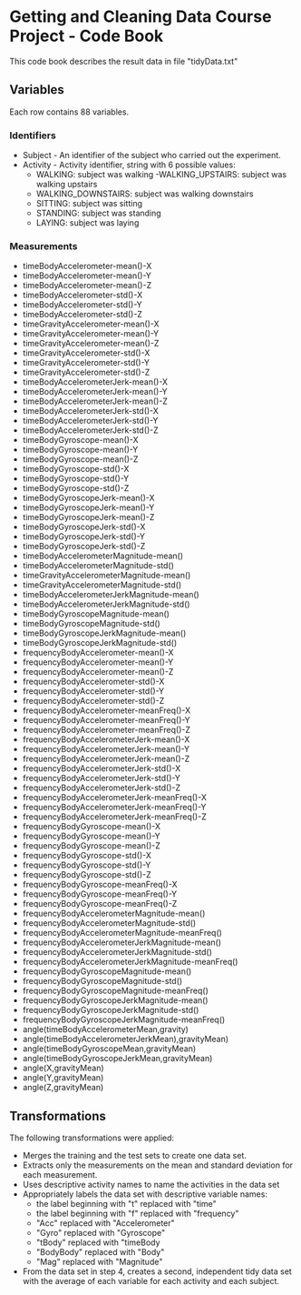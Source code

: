 # Getting and Cleaning Data Course Project - Code Book

This code book describes the result data in file "tidyData.txt"

## Variables
Each row contains 88 variables.

### Identifiers 
- Subject - An identifier of the subject who carried out the experiment.
- Activity - Activity identifier, string with 6 possible values:
    - WALKING: subject was walking
    -WALKING_UPSTAIRS: subject was walking upstairs
    - WALKING_DOWNSTAIRS: subject was walking downstairs
    - SITTING: subject was sitting
    - STANDING: subject was standing
    - LAYING: subject was laying

### Measurements
- timeBodyAccelerometer-mean()-X 
- timeBodyAccelerometer-mean()-Y 
- timeBodyAccelerometer-mean()-Z 
- timeBodyAccelerometer-std()-X 
- timeBodyAccelerometer-std()-Y 
- timeBodyAccelerometer-std()-Z 
- timeGravityAccelerometer-mean()-X 
- timeGravityAccelerometer-mean()-Y 
- timeGravityAccelerometer-mean()-Z 
- timeGravityAccelerometer-std()-X 
- timeGravityAccelerometer-std()-Y 
- timeGravityAccelerometer-std()-Z 
- timeBodyAccelerometerJerk-mean()-X 
- timeBodyAccelerometerJerk-mean()-Y 
- timeBodyAccelerometerJerk-mean()-Z 
- timeBodyAccelerometerJerk-std()-X 
- timeBodyAccelerometerJerk-std()-Y 
- timeBodyAccelerometerJerk-std()-Z 
- timeBodyGyroscope-mean()-X 
- timeBodyGyroscope-mean()-Y 
- timeBodyGyroscope-mean()-Z 
- timeBodyGyroscope-std()-X 
- timeBodyGyroscope-std()-Y 
- timeBodyGyroscope-std()-Z 
- timeBodyGyroscopeJerk-mean()-X 
- timeBodyGyroscopeJerk-mean()-Y 
- timeBodyGyroscopeJerk-mean()-Z 
- timeBodyGyroscopeJerk-std()-X 
- timeBodyGyroscopeJerk-std()-Y 
- timeBodyGyroscopeJerk-std()-Z 
- timeBodyAccelerometerMagnitude-mean() 
- timeBodyAccelerometerMagnitude-std() 
- timeGravityAccelerometerMagnitude-mean() 
- timeGravityAccelerometerMagnitude-std() 
- timeBodyAccelerometerJerkMagnitude-mean() 
- timeBodyAccelerometerJerkMagnitude-std() 
- timeBodyGyroscopeMagnitude-mean() 
- timeBodyGyroscopeMagnitude-std() 
- timeBodyGyroscopeJerkMagnitude-mean() 
- timeBodyGyroscopeJerkMagnitude-std() 
- frequencyBodyAccelerometer-mean()-X 
- frequencyBodyAccelerometer-mean()-Y 
- frequencyBodyAccelerometer-mean()-Z 
- frequencyBodyAccelerometer-std()-X 
- frequencyBodyAccelerometer-std()-Y 
- frequencyBodyAccelerometer-std()-Z 
- frequencyBodyAccelerometer-meanFreq()-X 
- frequencyBodyAccelerometer-meanFreq()-Y 
- frequencyBodyAccelerometer-meanFreq()-Z 
- frequencyBodyAccelerometerJerk-mean()-X 
- frequencyBodyAccelerometerJerk-mean()-Y 
- frequencyBodyAccelerometerJerk-mean()-Z 
- frequencyBodyAccelerometerJerk-std()-X 
- frequencyBodyAccelerometerJerk-std()-Y 
- frequencyBodyAccelerometerJerk-std()-Z 
- frequencyBodyAccelerometerJerk-meanFreq()-X 
- frequencyBodyAccelerometerJerk-meanFreq()-Y 
- frequencyBodyAccelerometerJerk-meanFreq()-Z 
- frequencyBodyGyroscope-mean()-X 
- frequencyBodyGyroscope-mean()-Y 
- frequencyBodyGyroscope-mean()-Z 
- frequencyBodyGyroscope-std()-X 
- frequencyBodyGyroscope-std()-Y 
- frequencyBodyGyroscope-std()-Z 
- frequencyBodyGyroscope-meanFreq()-X 
- frequencyBodyGyroscope-meanFreq()-Y 
- frequencyBodyGyroscope-meanFreq()-Z 
- frequencyBodyAccelerometerMagnitude-mean() 
- frequencyBodyAccelerometerMagnitude-std() 
- frequencyBodyAccelerometerMagnitude-meanFreq() 
- frequencyBodyAccelerometerJerkMagnitude-mean() 
- frequencyBodyAccelerometerJerkMagnitude-std() 
- frequencyBodyAccelerometerJerkMagnitude-meanFreq() 
- frequencyBodyGyroscopeMagnitude-mean() 
- frequencyBodyGyroscopeMagnitude-std() 
- frequencyBodyGyroscopeMagnitude-meanFreq() 
- frequencyBodyGyroscopeJerkMagnitude-mean() 
- frequencyBodyGyroscopeJerkMagnitude-std() 
- frequencyBodyGyroscopeJerkMagnitude-meanFreq() 
- angle(timeBodyAccelerometerMean,gravity) 
- angle(timeBodyAccelerometerJerkMean),gravityMean) 
- angle(timeBodyGyroscopeMean,gravityMean) 
- angle(timeBodyGyroscopeJerkMean,gravityMean) 
- angle(X,gravityMean) 
- angle(Y,gravityMean) 
- angle(Z,gravityMean) 

## Transformations
The following transformations were applied:
- Merges the training and the test sets to create one data set.
- Extracts only the measurements on the mean and standard deviation for each measurement.
- Uses descriptive activity names to name the activities in the data set
- Appropriately labels the data set with descriptive variable names:
    - the label beginning with "t" replaced with "time" 
    - the label beginning with "f" replaced with "frequency" 
    - "Acc" replaced with "Accelerometer" 
    - "Gyro" replaced with "Gyroscope"
    - "tBody" replaced with "timeBody
    - "BodyBody" replaced with "Body"
    - "Mag" replaced with "Magnitude"
- From the data set in step 4, creates a second, independent tidy data set with the average of each variable for each activity and each subject.

